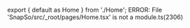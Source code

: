 export { default as Home } from './Home';
ERROR: File 'SnapSo/src/_root/pages/Home.tsx' is not a module.ts(2306)
